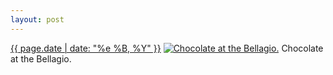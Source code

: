 ```yaml
---
layout: post
---
```


<p>
  <time><a href="/258">{{ page.date | date: "%e %B, %Y" }}</a></time>
  <a href="/258"><img src="{{ site.assets_url }}/258-640.jpg" srcset="{{ site.assets_url }}/258-1280.jpg 1280w, {{ site.assets_url }}/258-960.jpg 960w, {{ site.assets_url }}/258-640.jpg 640w, {{ site.assets_url }}/258-320.jpg 320w" sizes="(min-width: 700px) 50vw, calc(100vw - 2rem)" alt="Chocolate at the Bellagio." /></a>
  <span>Chocolate at the Bellagio.</span>
</p>
